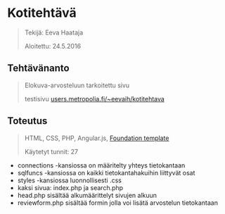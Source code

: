 # Kotitehtävä

> Tekijä: Eeva Haataja
>
> Aloitettu: 24.5.2016

## Tehtävänanto

> Elokuva-arvosteluun tarkoitettu sivu
>
> testisivu [users.metropolia.fi/~eevaih/kotitehtava](http://users.metropolia.fi/~eevaih/kotitehtava/index.php)

## Toteutus
> HTML, CSS, PHP, Angular.js, [Foundation template](http://foundation.zurb.com/templates-previews-sites-f6/blog-simple.html)
>
> Käytetyt tunnit: 27
* connections -kansiossa on määritelty yhteys tietokantaan
* sqlfuncs -kansiossa on kaikki tietokantahakuihin liittyvät osat
* styles -kansiossa luonnollisesti .css
* kaksi sivua: index.php ja search.php
* head.php sisältää alkumäärittelyt sivujen alkuun
* reviewform.php sisältää formin jolla voi lisätä arvostelun tietokantaan

